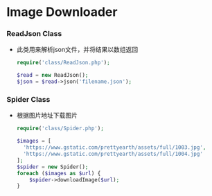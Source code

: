# Image Downloader

### ReadJson Class

- 此类用来解析json文件，并将结果以数组返回

  ```php
  require('class/ReadJson.php');
  
  $read = new ReadJson();
  $json = $read->json('filename.json');
  ```


### Spider Class

- 根据图片地址下载图片

  ```php
  require('class/Spider.php');
  
  $images = [
    'https://www.gstatic.com/prettyearth/assets/full/1003.jpg',
    'https://www.gstatic.com/prettyearth/assets/full/1004.jpg'
  ];
  $spider = new Spider();
  foreach ($images as $url) {
      $spider->downloadImage($url);
  }
  ```
